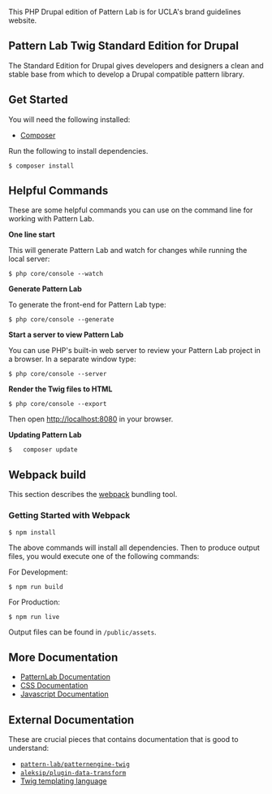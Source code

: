 This PHP Drupal edition of Pattern Lab is for UCLA's brand guidelines website.

## Pattern Lab Twig Standard Edition for Drupal

The Standard Edition for Drupal gives developers and designers a clean and stable base from which to develop a Drupal compatible pattern library.

## Get Started
You will need the following installed:

* [Composer](https://getcomposer.org)

Run the following to install dependencies.
```
$ composer install
```

## Helpful Commands

These are some helpful commands you can use on the command line for working with Pattern Lab.

**One line start**

This will generate Pattern Lab and watch for changes while running the local server:
```
$ php core/console --watch
```

**Generate Pattern Lab**

To generate the front-end for Pattern Lab type:
```
$ php core/console --generate
```

**Start a server to view Pattern Lab**

You can use PHP's built-in web server to review your Pattern Lab project in a browser. In a separate window type:
```
$ php core/console --server
```

**Render the Twig files to HTML**
```
$ php core/console --export
```

Then open [http://localhost:8080](http://localhost:8080) in your browser.

**Updating Pattern Lab**
```
$	composer update
```

## Webpack build
This section describes the [webpack](https://webpack.js.org/) bundling tool.

### Getting Started with Webpack
```
$ npm install
```
The above commands will install all dependencies. Then to produce output files, you would execute one of the following commands:

For Development:
```
$ npm run build
```

For Production:
```
$ npm run live
```

Output files can be found in `/public/assets`.

## More Documentation
* [PatternLab Documentation]('https://bitbucket.org/uclaucomm/ucla-brand-pattern-lab/src/develop/docs/patternlab.md')
* [CSS Documentation]('https://bitbucket.org/uclaucomm/ucla-brand-pattern-lab/src/develop/docs/css.md')
* [Javascript Documentation]('https://bitbucket.org/uclaucomm/ucla-brand-pattern-lab/src/develop/docs/javascript.md')

## External Documentation

These are crucial pieces that contains documentation that is good to understand:

- [`pattern-lab/patternengine-twig`](https://github.com/pattern-lab/patternengine-php-twig)
- [`aleksip/plugin-data-transform`](https://github.com/aleksip/plugin-data-transform)
- [Twig templating language](http://twig.sensiolabs.org/documentation)
